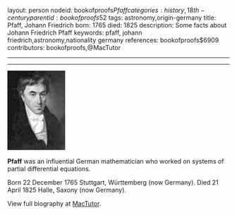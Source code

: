 layout: person
nodeid: bookofproofs$Pfaff
categories: history,18th-century
parentid: bookofproofs$52
tags: astronomy,origin-germany
title: Pfaff, Johann Friedrich
born: 1765
died: 1825
description: Some facts about Johann Friedrich Pfaff
keywords: pfaff, johann friedrich,astronomy,nationality germany
references: bookofproofs$6909
contributors: bookofproofs,@MacTutor

---


---

![Pfaff.jpg](https://github.com/bookofproofs/bookofproofs.github.io/blob/main/_sources/_assets/images/portraits/Pfaff.jpg?raw=true)

**Pfaff** was an influential German mathematician who worked on systems of partial differential equations.

Born 22 December 1765 Stuttgart, Württemberg (now Germany). Died 21 April 1825 Halle, Saxony (now Germany).


View full biography at [MacTutor](https://mathshistory.st-andrews.ac.uk/Biographies/Pfaff/).
